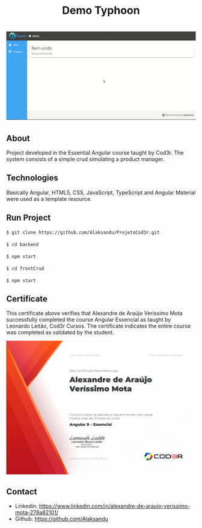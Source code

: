 <h1 align="center" color="blue">
    Demo Typhoon
</h1>

<h1>
    <img src="frontCrud/src/assets/image/demo.gif">
</h1>

##  About
Project developed in the Essential Angular course taught by Cod3r. The system consists of a simple crud simulating a product manager.

## Technologies
Basically Angular, HTML5, CSS, JavaScript, TypeScript and Angular Material were used as a template resource.

## Run Project

```
$ git clone https://github.com/Alaksandu/ProjetoCod3r.git

$ cd backend

$ npm start

$ cd frontCrud

$ npm start
```

## Certificate
This certificate above verifies that Alexandre de Araújo Veríssimo Mota successfully completed the course Angular Essencial as taught by Leonardo Leitão, Cod3r Cursos. The certificate indicates the entire course was completed as validated by the student.

<img src="frontCrud/src/assets/image/Certificado.png">

## Contact

- Linkedin: https://www.linkedin.com/in/alexandre-de-araujo-verissimo-mota-278a82101/
- Github: https://github.com/Alaksandu








